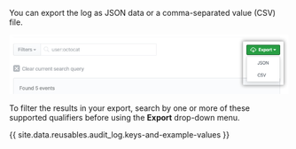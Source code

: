 You can export the log as JSON data or a comma-separated value (CSV) file.

![Export button](/assets/images/help/organizations/org-audit-log-export.png)

To filter the results in your export, search by one or more of these supported qualifiers before using the **Export** drop-down menu.

{{ site.data.reusables.audit_log.keys-and-example-values }}
